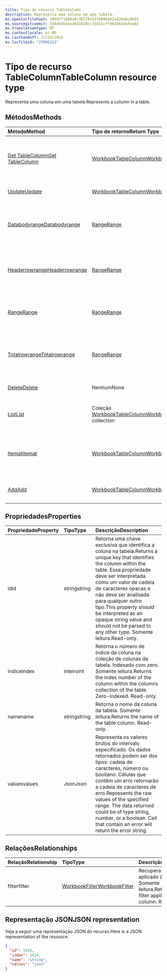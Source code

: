 ```yaml
---
title: Tipo de recurso TableColumn
description: Representa uma coluna em uma tabela.
ms.openlocfilehash: 3db97f1d80a0c36278cb27b806ab2a82be6c8b01
ms.sourcegitcommit: 334e84b4aed63162bcc31831cffd6d363dafee02
ms.translationtype: MT
ms.contentlocale: pt-BR
ms.lasthandoff: 11/29/2018
ms.locfileid: "27005322"
---
```

# <a name="tablecolumn-resource-type"></a><span data-ttu-id="2449c-103">Tipo de recurso TableColumn</span><span class="sxs-lookup"><span data-stu-id="2449c-103">TableColumn resource type</span></span>

<span data-ttu-id="2449c-104">Representa uma coluna em uma tabela.</span><span class="sxs-lookup"><span data-stu-id="2449c-104">Represents a column in a table.</span></span>


## <a name="methods"></a><span data-ttu-id="2449c-105">Métodos</span><span class="sxs-lookup"><span data-stu-id="2449c-105">Methods</span></span>

| <span data-ttu-id="2449c-106">Método</span><span class="sxs-lookup"><span data-stu-id="2449c-106">Method</span></span>           | <span data-ttu-id="2449c-107">Tipo de retorno</span><span class="sxs-lookup"><span data-stu-id="2449c-107">Return Type</span></span>    |<span data-ttu-id="2449c-108">Descrição</span><span class="sxs-lookup"><span data-stu-id="2449c-108">Description</span></span>|
|:---------------|:--------|:----------|
|[<span data-ttu-id="2449c-109">Get TableColumn</span><span class="sxs-lookup"><span data-stu-id="2449c-109">Get TableColumn</span></span>](../api/tablecolumn-get.md) | [<span data-ttu-id="2449c-110">WorkbookTableColumn</span><span class="sxs-lookup"><span data-stu-id="2449c-110">WorkbookTableColumn</span></span>](tablecolumn.md) |<span data-ttu-id="2449c-111">Leia as propriedades e os relacionamentos do objeto tableColumn.</span><span class="sxs-lookup"><span data-stu-id="2449c-111">Read properties and relationships of tableColumn object.</span></span>|
|[<span data-ttu-id="2449c-112">Update</span><span class="sxs-lookup"><span data-stu-id="2449c-112">Update</span></span>](../api/tablecolumn-update.md) | [<span data-ttu-id="2449c-113">WorkbookTableColumn</span><span class="sxs-lookup"><span data-stu-id="2449c-113">WorkbookTableColumn</span></span>](tablecolumn.md) |<span data-ttu-id="2449c-114">Atualize o objeto TableColumn.</span><span class="sxs-lookup"><span data-stu-id="2449c-114">Update TableColumn object.</span></span> |
|[<span data-ttu-id="2449c-115">Databodyrange</span><span class="sxs-lookup"><span data-stu-id="2449c-115">Databodyrange</span></span>](../api/tablecolumn-databodyrange.md)|[<span data-ttu-id="2449c-116">Range</span><span class="sxs-lookup"><span data-stu-id="2449c-116">Range</span></span>](range.md)|<span data-ttu-id="2449c-117">Obtém o objeto de intervalo associado ao corpo de dados da coluna.</span><span class="sxs-lookup"><span data-stu-id="2449c-117">Gets the range object associated with the data body of the column.</span></span>|
|[<span data-ttu-id="2449c-118">Headerrowrange</span><span class="sxs-lookup"><span data-stu-id="2449c-118">Headerrowrange</span></span>](../api/tablecolumn-headerrowrange.md)|[<span data-ttu-id="2449c-119">Range</span><span class="sxs-lookup"><span data-stu-id="2449c-119">Range</span></span>](range.md)|<span data-ttu-id="2449c-120">Obtém o objeto de intervalo associado à linha de cabeçalho da coluna.</span><span class="sxs-lookup"><span data-stu-id="2449c-120">Gets the range object associated with the header row of the column.</span></span>|
|[<span data-ttu-id="2449c-121">Range</span><span class="sxs-lookup"><span data-stu-id="2449c-121">Range</span></span>](../api/tablecolumn-range.md)|[<span data-ttu-id="2449c-122">Range</span><span class="sxs-lookup"><span data-stu-id="2449c-122">Range</span></span>](range.md)|<span data-ttu-id="2449c-123">Obtém o objeto de intervalo associado a toda a coluna.</span><span class="sxs-lookup"><span data-stu-id="2449c-123">Gets the range object associated with the entire column.</span></span>|
|[<span data-ttu-id="2449c-124">Totalrowrange</span><span class="sxs-lookup"><span data-stu-id="2449c-124">Totalrowrange</span></span>](../api/tablecolumn-totalrowrange.md)|[<span data-ttu-id="2449c-125">Range</span><span class="sxs-lookup"><span data-stu-id="2449c-125">Range</span></span>](range.md)|<span data-ttu-id="2449c-126">Obtém o objeto de intervalo associado à linha de totais da coluna.</span><span class="sxs-lookup"><span data-stu-id="2449c-126">Gets the range object associated with the totals row of the column.</span></span>|
|[<span data-ttu-id="2449c-127">Delete</span><span class="sxs-lookup"><span data-stu-id="2449c-127">Delete</span></span>](../api/tablecolumn-delete.md)|<span data-ttu-id="2449c-128">Nenhum</span><span class="sxs-lookup"><span data-stu-id="2449c-128">None</span></span>|<span data-ttu-id="2449c-129">Exclui a coluna da tabela.</span><span class="sxs-lookup"><span data-stu-id="2449c-129">Deletes the column from the table.</span></span>|
|[<span data-ttu-id="2449c-130">List</span><span class="sxs-lookup"><span data-stu-id="2449c-130">List</span></span>](../api/tablecolumn-list.md) | <span data-ttu-id="2449c-131">Coleção [WorkbookTableColumn](tablecolumn.md)</span><span class="sxs-lookup"><span data-stu-id="2449c-131">[WorkbookTableColumn](tablecolumn.md) collection</span></span> |<span data-ttu-id="2449c-132">Obtenha uma coleção de objetos tableColumn.</span><span class="sxs-lookup"><span data-stu-id="2449c-132">Get tableColumn object collection.</span></span> |
|[<span data-ttu-id="2449c-133">Itemat</span><span class="sxs-lookup"><span data-stu-id="2449c-133">Itemat</span></span>](../api/tablecolumncollection-itemat.md)|[<span data-ttu-id="2449c-134">WorkbookTableColumn</span><span class="sxs-lookup"><span data-stu-id="2449c-134">WorkbookTableColumn</span></span>](tablecolumn.md)|<span data-ttu-id="2449c-135">Obtém uma coluna com base em sua posição na coleção.</span><span class="sxs-lookup"><span data-stu-id="2449c-135">Gets a column based on its position in the collection.</span></span>|
|[<span data-ttu-id="2449c-136">Add</span><span class="sxs-lookup"><span data-stu-id="2449c-136">Add</span></span>](../api/tablecolumncollection-add.md)|[<span data-ttu-id="2449c-137">WorkbookTableColumn</span><span class="sxs-lookup"><span data-stu-id="2449c-137">WorkbookTableColumn</span></span>](tablecolumn.md)|<span data-ttu-id="2449c-138">Adiciona uma nova coluna à tabela.</span><span class="sxs-lookup"><span data-stu-id="2449c-138">Adds a new column to the table.</span></span>|

## <a name="properties"></a><span data-ttu-id="2449c-139">Propriedades</span><span class="sxs-lookup"><span data-stu-id="2449c-139">Properties</span></span>
| <span data-ttu-id="2449c-140">Propriedade</span><span class="sxs-lookup"><span data-stu-id="2449c-140">Property</span></span>     | <span data-ttu-id="2449c-141">Tipo</span><span class="sxs-lookup"><span data-stu-id="2449c-141">Type</span></span>   |<span data-ttu-id="2449c-142">Descrição</span><span class="sxs-lookup"><span data-stu-id="2449c-142">Description</span></span>|
|:---------------|:--------|:----------|
|<span data-ttu-id="2449c-143">id</span><span class="sxs-lookup"><span data-stu-id="2449c-143">id</span></span>|<span data-ttu-id="2449c-144">string</span><span class="sxs-lookup"><span data-stu-id="2449c-144">string</span></span>|<span data-ttu-id="2449c-145">Retorna uma chave exclusiva que identifica a coluna na tabela.</span><span class="sxs-lookup"><span data-stu-id="2449c-145">Returns a unique key that identifies the column within the table.</span></span> <span data-ttu-id="2449c-146">Essa propriedade deve ser interpretada como um valor de cadeia de caracteres opacas e não deve ser analisada para qualquer outro tipo.</span><span class="sxs-lookup"><span data-stu-id="2449c-146">This property should be interpreted as an opaque string value and should not be parsed to any other type.</span></span> <span data-ttu-id="2449c-147">Somente leitura.</span><span class="sxs-lookup"><span data-stu-id="2449c-147">Read-only.</span></span>|
|<span data-ttu-id="2449c-148">índice</span><span class="sxs-lookup"><span data-stu-id="2449c-148">index</span></span>|<span data-ttu-id="2449c-149">inteiro</span><span class="sxs-lookup"><span data-stu-id="2449c-149">int</span></span>|<span data-ttu-id="2449c-p102">Retorna o número de índice da coluna na coleção de colunas da tabela. Indexado com zero. Somente leitura.</span><span class="sxs-lookup"><span data-stu-id="2449c-p102">Returns the index number of the column within the columns collection of the table. Zero-indexed. Read-only.</span></span>|
|<span data-ttu-id="2449c-153">name</span><span class="sxs-lookup"><span data-stu-id="2449c-153">name</span></span>|<span data-ttu-id="2449c-154">string</span><span class="sxs-lookup"><span data-stu-id="2449c-154">string</span></span>|<span data-ttu-id="2449c-p103">Retorna o nome da coluna da tabela. Somente leitura.</span><span class="sxs-lookup"><span data-stu-id="2449c-p103">Returns the name of the table column. Read-only.</span></span>|
|<span data-ttu-id="2449c-157">values</span><span class="sxs-lookup"><span data-stu-id="2449c-157">values</span></span>|<span data-ttu-id="2449c-158">Json</span><span class="sxs-lookup"><span data-stu-id="2449c-158">Json</span></span>|<span data-ttu-id="2449c-p104">Representa os valores brutos do intervalo especificado. Os dados retornados podem ser dos tipos: cadeia de caracteres, número ou booliano. Células que contêm um erro retornarão a cadeia de caracteres de erro.</span><span class="sxs-lookup"><span data-stu-id="2449c-p104">Represents the raw values of the specified range. The data returned could be of type string, number, or a boolean. Cell that contain an error will return the error string.</span></span>|

## <a name="relationships"></a><span data-ttu-id="2449c-162">Relações</span><span class="sxs-lookup"><span data-stu-id="2449c-162">Relationships</span></span>
| <span data-ttu-id="2449c-163">Relação</span><span class="sxs-lookup"><span data-stu-id="2449c-163">Relationship</span></span> | <span data-ttu-id="2449c-164">Tipo</span><span class="sxs-lookup"><span data-stu-id="2449c-164">Type</span></span>   |<span data-ttu-id="2449c-165">Descrição</span><span class="sxs-lookup"><span data-stu-id="2449c-165">Description</span></span>|
|:---------------|:--------|:----------|
|<span data-ttu-id="2449c-166">filter</span><span class="sxs-lookup"><span data-stu-id="2449c-166">filter</span></span>|[<span data-ttu-id="2449c-167">WorkbookFilter</span><span class="sxs-lookup"><span data-stu-id="2449c-167">WorkbookFilter</span></span>](filter.md)|<span data-ttu-id="2449c-p105">Recupera o filtro aplicado à coluna. Somente leitura.</span><span class="sxs-lookup"><span data-stu-id="2449c-p105">Retrieve the filter applied to the column. Read-only.</span></span>|

## <a name="json-representation"></a><span data-ttu-id="2449c-170">Representação JSON</span><span class="sxs-lookup"><span data-stu-id="2449c-170">JSON representation</span></span>

<span data-ttu-id="2449c-171">Veja a seguir uma representação JSON do recurso.</span><span class="sxs-lookup"><span data-stu-id="2449c-171">Here is a JSON representation of the resource.</span></span>

<!--{
  "blockType": "resource",
  "optionalProperties": [],
  "keyProperty": "id",
  "baseType": "microsoft.graph.entity",
  "@odata.type": "microsoft.graph.workbookTableColumn"
}-->

```json
{
  "id": 1024,
  "index": 1024,
  "name": "string",
  "values": "json"
}

```

<!-- uuid: 8fcb5dbc-d5aa-4681-8e31-b001d5168d79
2015-10-25 14:57:30 UTC -->
<!-- {
  "type": "#page.annotation",
  "description": "TableColumn resource",
  "keywords": "",
  "section": "documentation",
  "tocPath": ""
}-->
